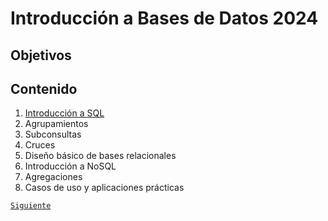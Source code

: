# Introducción a Bases de Datos 2024

## Objetivos

## Contenido

1. [Introducción a SQL](sesion01/README.md)
1. Agrupamientos
1. Subconsultas
1. Cruces
1. Diseño básico de bases relacionales
1. Introducción a NoSQL
1. Agregaciones
1. Casos de uso y aplicaciones prácticas

[`Siguiente`](#)

